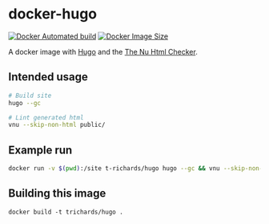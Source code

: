 # docker-hugo

[![Docker Automated build](https://img.shields.io/docker/automated/trichards/hugo.svg)](https://hub.docker.com/r/trichards/hugo/)
[![Docker Image Size](https://images.microbadger.com/badges/image/trichards/hugo.svg)](https://microbadger.com/images/trichards/hugo)

A docker image with [Hugo][hugo] and the [The Nu Html Checker][vnu].

## Intended usage

```bash
# Build site
hugo --gc

# Lint generated html
vnu --skip-non-html public/
```

## Example run

```bash
docker run -v $(pwd):/site t-richards/hugo hugo --gc && vnu --skip-non-html public/
```

## Building this image

```
docker build -t trichards/hugo .
```

[hugo]: https://github.com/gohugoio/hugo
[vnu]: https://github.com/validator/validator
